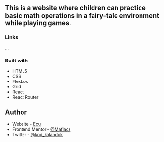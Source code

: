 ## This is a website where children can practice basic math operations in a fairy-tale environment while playing games.

### Links

...


### Built with

- HTML5 
- CSS 
- Flexbox
- Grid
- React
- React Router



## Author

- Website - [Ecu](https://maflacs.github.io/portfolio/)
- Frontend Mentor - [@Maflacs](https://www.frontendmentor.io/profile/Maflacs)
- Twitter - [@kod_kalandok](https://x.com/kod_kalandok)